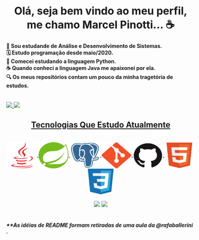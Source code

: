 <h1 align="center">Olá, seja bem vindo ao meu perfil, me chamo Marcel Pinotti... ☕</h1>

<h4>
  📖 Sou estudande de Análise e Desenvolvimento de Sistemas.<br>
  🗓 Estudo programação desde maio/2020.<br>
  🐍 Comecei estudando a linguagem Python.<br>
  ☕ Quando conheci a linguagem Java me apaixonei por ela.<br>
  🔍 Os meus repositórios contam um pouco da minha tragetória de estudos.
</h4>

<br>

<div>
  <a href="https://github.com/marcelpinotti">
  <img height="180em" src="https://github-readme-stats.vercel.app/api?username=marcelpinotti&show_icons=true&theme=blue-green&include_all_commits=true&count_private=true"/>
  <img height="180em" src="https://github-readme-stats.vercel.app/api/top-langs/?username=marcelpinotti&layout=compact&langs_count=7&theme=blue-green"/>
</div>
  
<h2 align="center">Tecnologias Que Estudo Atualmente</h2>

  
<div style="display: inline_block" align="center"><br>
  <img align="center" alt="Marcel-Java" height="70" width="80" src="https://raw.githubusercontent.com/devicons/devicon/master/icons/java/java-plain.svg">
  <img align="center" alt="Marcel-Spring" height="70" width="80" src="https://raw.githubusercontent.com/devicons/devicon/master/icons/spring/spring-original.svg">
  <img align="center" alt="Marcel-PostgreSQL" height="70" width="80" src="https://raw.githubusercontent.com/devicons/devicon/master/icons/postgresql/postgresql-plain.svg">
  <img align="center" alt="Marcel-Git" height="70" width="80" src="https://raw.githubusercontent.com/devicons/devicon/master/icons/git/git-plain.svg">
  <img align="center" alt="Marcel-GitHub" height="70" width="80" src="https://raw.githubusercontent.com/devicons/devicon/master/icons/github/github-original.svg">
  <img align="center" alt="Marcel-HTML" height="70" width="80" src="https://raw.githubusercontent.com/devicons/devicon/master/icons/html5/html5-original.svg">
  <img align="center" alt="Marcel-CSS" height="70" width="80" src="https://raw.githubusercontent.com/devicons/devicon/master/icons/css3/css3-original.svg">
</div>
<br>

<div align="center">
  <a href = "mailto:marcelevpinotti@gmail.com"><img src="https://img.shields.io/badge/-Gmail-%23333?style=for-the-badge&logo=gmail&logoColor=white" target="_blank"></a>
  <a href="https://www.linkedin.com/in/marcelpinottidev" target="_blank"><img src="https://img.shields.io/badge/-LinkedIn-%230077B5?style=for-the-badge&logo=linkedin&logoColor=white" target="_blank"></a> 
</div>
<br>
  
<h5>**As idéias de README formam retiradas de uma aula da @rafaballerini .</h5>

